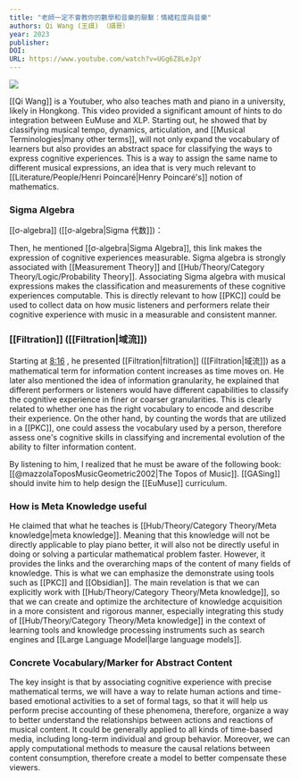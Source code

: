 ```yaml
---
title: "老師一定不會教你的數學和音樂的聯繫：情緒粒度與音樂"
authors: Qi Wang (王祺) （祺哥）
year: 2023
publisher: 
DOI: 
URL: https://www.youtube.com/watch?v=UGg6Z8LeJpY
---
```

![](https://www.youtube.com/watch?v=UGg6Z8LeJpY)

[[Qi Wang]] is a Youtuber, who also teaches math and piano in a university, likely in Hongkong. This video provided a significant amount of hints to do integration between EuMuse and XLP. Starting out, he showed that by classifying musical tempo, dynamics, articulation, and [[Musical Terminologies|many other terms]], will not only expand the vocabulary of learners but also provides an abstract space for classifying the ways to express cognitive experiences. This is a way to assign the same name to different musical expressions, an idea that is very much relevant to [[Literature/People/Henri Poincaré|Henry Poincaré's]] notion of mathematics. 


### Sigma Algebra
[[σ-algebra]] ([[σ-algebra|Sigma 代数]])： 


Then, he mentioned [[σ-algebra|Sigma Algebra]], this link makes the expression of cognitive experiences measurable. Sigma algebra is strongly associated with [[Measurement Theory]] and [[Hub/Theory/Category Theory/Logic/Probability Theory]]. Associating Sigma algebra with musical expressions makes the classification and measurements of these cognitive experiences computable. This is directly relevant to how [[PKC]]
could be used to collect data on how music listeners and performers relate their cognitive experience with music in a measurable and consistent manner.

### [[Filtration]] ([[Filtration|域流]])

Starting at [8:16](https://youtu.be/UGg6Z8LeJpY?t=496) , he presented [[Filtration|filtration]] ([[Filtration|域流]]) as a mathematical term for information content increases as time moves on. He later also mentioned the idea of information granularity, he explained that different performers or listeners would have different capabilities to classify the cognitive experience in finer or coarser granularities. This is clearly related to whether one has the right vocabulary to encode and describe their experience. On the other hand, by counting the words that are utilized in a [[PKC]], one could assess the vocabulary used by a person, therefore assess one's cognitive skills in classifying and incremental evolution of the ability to filter information content.

By listening to him, I realized that he must be aware of the following book: [[@mazzolaToposMusicGeometric2002|The Topos of Music]].  [[GASing]] should invite him to help design the [[EuMuse]] curriculum.


### How is Meta Knowledge useful

He claimed that what he teaches is [[Hub/Theory/Category Theory/Meta knowledge|meta knowledge]]. Meaning that this knowledge will not be directly applicable to play piano better, it will also not be directly useful in doing or solving a particular mathematical problem faster. However, it provides the links and the overarching maps of the content of many fields of knowledge. This is what we can emphasize the demonstrate using tools such as [[PKC]] and [[Obsidian]]. The main revelation is that we can explicitly work with [[Hub/Theory/Category Theory/Meta knowledge]], so that we can create and optimize the architecture of knowledge acquisition in a more consistent and rigorous manner, especially integrating this study of [[Hub/Theory/Category Theory/Meta knowledge]] in the context of learning tools and knowledge processing instruments such as search engines and [[Large Language Model|large language models]].

### Concrete Vocabulary/Marker for Abstract Content
The key insight is that by associating cognitive experience with precise mathematical terms, we will have a way to relate human actions and time-based emotional activities to a set of formal tags, so that it will help us perform precise accounting of these phenomena, therefore, organize a way to better understand the relationships between actions and reactions of musical content. It could be generally applied to all kinds of time-based media, including long-term individual and group behavior. Moreover, we can apply computational methods to measure the causal relations between content consumption, therefore create a model to better compensate these viewers.



